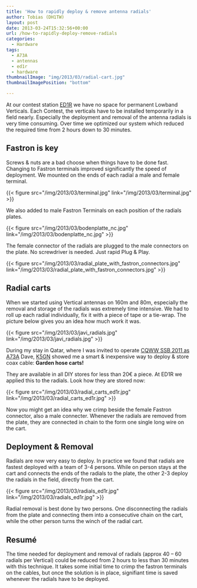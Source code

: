 ```yaml
---
title: 'How to rapidly deploy & remove antenna radials'
author: Tobias (DH1TW)
layout: post
date: 2013-03-24T15:32:56+00:00
url: /how-to-rapidly-deploy-remove-radials
categories:
  - Hardware
tags:
  - A73A
  - antennas
  - ed1r
  - hardware
thumbnailImage: "img/2013/03/radial-cart.jpg"
thumbnailImagePosition: "bottom"

---
```


At our contest station [ED1R][1] we have no space for permanent Lowband Verticals. Each Contest, the verticals have to be installed temporarily in a field nearly. Especially the deployment and removal of the antenna radials is very time consuming. Over time we optimized our system which reduced the required time from 2 hours down to 30 minutes.

<!--more-->

## Fastron is key

Screws & nuts are a bad choose when things have to be done fast. Changing to Fastron terminals improved significantly the speed of deployment. We mounted on the ends of each radial a male and female terminal.

{{< figure src="/img/2013/03/terminal.jpg" link="/img/2013/03/terminal.jpg" >}}

We also added to male Fastron Terminals on each position of the radials plates.

{{< figure src="/img/2013/03/bodenplatte_nc.jpg" link="/img/2013/03/bodenplatte_nc.jpg" >}}

The female connector of the radials are plugged to the male connectors on the plate. No screwdriver is needed. Just rapid Plug & Play.

{{< figure src="/img/2013/03/radial_plate_with_fastron_connectors.jpg"
  link="/img/2013/03/radial_plate_with_fastron_connectors.jpg" >}}

## Radial carts

When we started using Vertical antennas on 160m and 80m, especially the removal and storage of the radials was extremely time intensive. We had to roll up each radial individually, fix it with a piece of tape or a tie-wrap. The picture below gives you an idea how much work it was.

{{< figure src="/img/2013/03/javi_radials.jpg" link="/img/2013/03/javi_radials.jpg" >}}

During my stay in Qatar, where I was invited to operate [CQWW SSB 2011 as A73A][2] Dave, [K5GN][3] showed me a smart & inexpensive way to deploy & store coax cable: **Garden hose carts!**

They are available in all DIY stores for less than 20€ a piece. At ED1R we applied this to the radials. Look how they are stored now:

{{< figure src="/img/2013/03/radial_carts_ed1r.jpg" link="/img/2013/03/radial_carts_ed1r.jpg" >}}

Now you might get an idea why we crimp beside the female Fastron connector, also a male connecter. Whenever the radials are removed from the plate, they are connected in chain to the form one single long wire on the cart.

## Deployment & Removal

Radials are now very easy to deploy. In practice we found that radials are fastest deployed with a team of 3-4 persons. While on person stays at the cart and connects the ends of the radials to the plate, the other 2-3 deploy the radials in the field, directly from the cart.

{{< figure src="/img/2013/03/radials_ed1r.jpg" link="/img/2013/03/radials_ed1r.jpg" >}}

Radial removal is best done by two persons. One disconnecting the radials from the plate and connecting them into a consecutive chain on the cart, while the other person turns the winch of the radial cart.

## Resumé

The time needed for deployment and removal of radials (approx 40 &#8211; 60 radials per Vertical) could be reduced from 2 hours to less than 30 minutes with this technique. It takes some initial time to crimp the fastron terminals on the cables, but once the solution is in place, signifiant time is saved whenever the radials have to be deployed.

 [1]: http://www.ed1r.com
 [2]: https://www.dh1tw.de/a73a-in-cqww-ssb-2011
 [3]: http://qrz.com/db/k5gn
